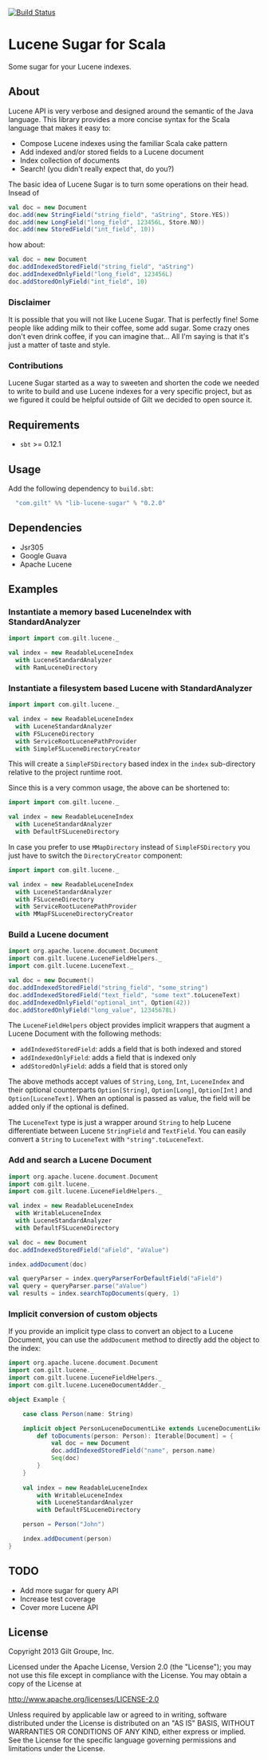 [![Build Status](https://travis-ci.org/gilt/lib-lucene-sugar.png)](https://travis-ci.org/gilt/lib-lucene-sugar)

# Lucene Sugar for Scala

Some sugar for your Lucene indexes.

## About

Lucene API is very verbose and designed around the semantic of the Java language. This library provides a more concise syntax for the Scala language that makes it easy to:

* Compose Lucene indexes using the familiar Scala cake pattern
* Add indexed and/or stored fields to a Lucene document
* Index collection of documents
* Search! (you didn't really expect that, do you?)

The basic idea of Lucene Sugar is to turn some operations on their head. Insead of

```scala
val doc = new Document
doc.add(new StringField("string_field", "aString", Store.YES))
doc.add(new LongField("long_field", 123456L, Store.NO))
doc.add(new StoredField("int_field", 10))
```

how about:

```scala
val doc = new Document
doc.addIndexedStoredField("string_field", "aString")
doc.addIndexedOnlyField("long_field", 123456L)
doc.addStoredOnlyField("int_field", 10)
```

### Disclaimer

It is possible that you will not like Lucene Sugar. That is perfectly fine! Some people like adding milk to their coffee, some add sugar. Some crazy ones don't even drink coffee, if you can imagine that... All I'm saying is that it's just a matter of taste and style.

### Contributions

Lucene Sugar started as a way to sweeten and shorten the code we needed to write to build and use Lucene indexes for a very specific project, but as we figured it could be helpful outside of Gilt we decided to open source it. 

## Requirements

* `sbt` >= 0.12.1

## Usage

Add the following dependency to `build.sbt`:

```scala
  "com.gilt" %% "lib-lucene-sugar" % "0.2.0"
```

## Dependencies

* Jsr305
* Google Guava
* Apache Lucene

## Examples

### Instantiate a memory based LuceneIndex with StandardAnalyzer

```scala
import import com.gilt.lucene._

val index = new ReadableLuceneIndex
  with LuceneStandardAnalyzer
  with RamLuceneDirectory
```

### Instantiate a filesystem based Lucene with StandardAnalyzer

```scala
import import com.gilt.lucene._

val index = new ReadableLuceneIndex
  with LuceneStandardAnalyzer 
  with FSLuceneDirectory
  with ServiceRootLucenePathProvider
  with SimpleFSLuceneDirectoryCreator 
```

This will create a `SimpleFSDirectory` based index in the `index` sub-directory relative to the project runtime root.

Since this is a very common usage, the above can be shortened to:

```scala
import import com.gilt.lucene._

val index = new ReadableLuceneIndex
  with LuceneStandardAnalyzer 
  with DefaultFSLuceneDirectory 
```

In case you prefer to use `MMapDirectory` instead of `SimpleFSDirectory` you just have to switch the `DirectoryCreator` component:

```scala
import import com.gilt.lucene._

val index = new ReadableLuceneIndex
  with LuceneStandardAnalyzer 
  with FSLuceneDirectory
  with ServiceRootLucenePathProvider
  with MMapFSLuceneDirectoryCreator 
```

### Build a Lucene document

```scala
import org.apache.lucene.document.Document
import com.gilt.lucene.LuceneFieldHelpers._
import com.gilt.lucene.LuceneText._

val doc = new Document()
doc.addIndexedStoredField("string_field", "some_string")
doc.addIndexedStoredField("text_field", "some text".toLuceneText)
doc.addIndexedOnlyField("optional_int", Option(42))
doc.addStoredOnlyField("long_value", 12345678L)
```

The `LuceneFieldHelpers` object provides implicit wrappers that augment a Lucene Document with the following methods:

* `addIndexedStoredField`: adds a field that is both indexed and stored
* `addIndexedOnlyField`: adds a field that is indexed only 
* `addStoredOnlyField`: adds a field that is stored only

The above methods accept values of `String`, `Long`, `Int`, `LuceneIndex` and their optional counterparts `Option[String]`, `Option[Long]`, `Option[Int]` and `Option[LuceneText]`. When an optional is passed as value, the field will be added only if the optional is defined. 

The `LuceneText` type is just a wrapper around `String` to help Lucene differentiate between Lucene `StringField` and `TextField`. You can easily convert a `String` to `LuceneText` with `"string".toLuceneText`.

### Add and search a Lucene Document

```scala
import org.apache.lucene.document.Document
import com.gilt.lucene._
import com.gilt.lucene.LuceneFieldHelpers._

val index = new ReadableLuceneIndex
  with WritableLuceneIndex
  with LuceneStandardAnalyzer 
  with DefaultFSLuceneDirectory 

val doc = new Document
doc.addIndexedStoredField("aField", "aValue")

index.addDocument(doc)

val queryParser = index.queryParserForDefaultField("aField")
val query = queryParser.parse("aValue")
val results = index.searchTopDocuments(query, 1)
```

### Implicit conversion of custom objects

If you provide an implicit type class to convert an object to a Lucene Document, you can use the `addDocument` method to directly add the object to the index:

```scala
import org.apache.lucene.document.Document
import com.gilt.lucene._
import com.gilt.lucene.LuceneFieldHelpers._
import com.gilt.lucene.LuceneDocumentAdder._

object Example {

	case class Person(name: String)

	implicit object PersonLuceneDocumentLike extends LuceneDocumentLike[Person] {
		def toDocuments(person: Person): Iterable[Document] = {
			val doc = new Document
			doc.addIndexedStoredField("name", person.name)
			Seq(doc)
		}
	}
	
	val index = new ReadableLuceneIndex
  		with WritableLuceneIndex
  		with LuceneStandardAnalyzer 
  		with DefaultFSLuceneDirectory

	person = Person("John")

	index.addDocument(person)
}
```


## TODO

* Add more sugar for query API
* Increase test coverage
* Cover more Lucene API

## License

Copyright 2013 Gilt Groupe, Inc.

Licensed under the Apache License, Version 2.0 (the "License"); you may not use this file except in compliance with the License. You may obtain a copy of the License at

http://www.apache.org/licenses/LICENSE-2.0

Unless required by applicable law or agreed to in writing, software distributed under the License is distributed on an "AS IS" BASIS, WITHOUT WARRANTIES OR CONDITIONS OF ANY KIND, either express or implied. See the License for the specific language governing permissions and limitations under the License.

